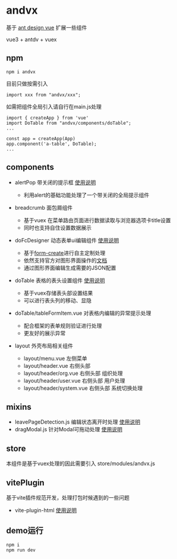 #  andvx
基于 [ant design vue](https://next.antdv.com/docs/vue/introduce-cn) 扩展一些组件

vue3 + antdv + vuex 


## npm
```
npm i andvx
```

目前只做按需引入
```
import xxx from "andvx/xxx";
```

如需把组件全局引入请自行在main.js处理
```
import { createApp } from 'vue'
import DoTable from "andvx/components/doTable";
...

const app = createApp(App)
app.component('a-table', DoTable);
...
```


## components
- alertPop 带关闭的提示框  [使用说明](./components/alertPop/README.md)
    - 利用alert的基础功能处理了一个带关闭的全局提示组件
        
- breadcrumb 面包屑组件
    - 基于vuex 在菜单路由页面进行数据读取与浏览器选项卡title设置
    - 同时也支持自住设置数据展示

- doFcDesigner 动态表单ui编辑组件 [使用说明](./components/doFcDesigner/README.md)
    - 基于[form-create](http://www.form-create.com/v3/guide/)进行自主定制处理
    - 依然支持官方对图形界面操作的[文档](http://designer.form-create.com/guide/)
    - 通过图形界面编辑生成需要的JSON配置

- doTable 表格的表头设置组件   [使用说明](./components/doTable/doTable.md)
    - 基于vuex存储表头部设置结果
    - 可以进行表头列的移动、显隐

- doTable/tableFormItem.vue 对表格内编辑的异常提示处理
    - 配合框架的表单规则验证进行处理
    - 更友好的展示异常

- layout 外壳布局相关组件
    - layout/menu.vue 左侧菜单
    - layout/header.vue 右侧头部
    - layout/header/org.vue 右侧头部 组织处理
    - layout/header/user.vue 右侧头部 用户处理
    - layout/header/system.vue 右侧头部 系统切换处理

## mixins

- leavePageDetection.js 编辑状态离开时处理  [使用说明](./mixins/leavePageDetection.md)
- dragModal.js 针对Modal可拖动处理  [使用说明](./mixins/dragModal.md)
    

## store

本组件是基于vuex处理的因此需要引入 store/modules/andvx.js

## vitePlugin

基于vite插件规范开发，处理打包时候遇到的一些问题

- vite-plugin-html [使用说明](./vitePlugin/vite-plugin-html/README.md)

## demo运行
```
npm i
npm run dev
```